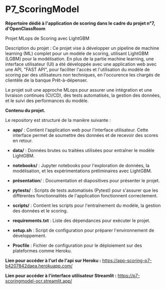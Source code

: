 # P7_ScoringModel
**Répertoire dédié à l'application de scoring dans le cadre du projet n°7, d'OpenClassRoom**

Projet MLops de Scoring avec LightGBM

Description du projet :
Ce projet vise à développer un pipeline de machine learning (ML) complet pour un modèle de scoring, utilisant LightGBM (LGBM) pour la modélisation. En plus de la partie machine learning, une interface utilisateur (UI) a été développée avec une application web avec une API, "FAST API", pour faciliter l'accès et l'utilisation du modèle de scoring par des utilisateurs non techniques, en l'occurence les chargés de clientèle de la banque Prêt-à-dépenser.

Le projet suit une approche MLops pour assurer une intégration et une livraison continues (CI/CD), des tests automatisés, la gestion des données, et le suivi des performances du modèle.

**Contenu du projet.**

Le repository est structuré de la manière suivante :

- **app/** : Contient l'application web pour l'interface utilisateur. Cette interface permet de soumettre des données et de recevoir des scores en retour.

- **data/** : Données brutes ou traitées utilisées pour entraîner le modèle LightGBM.

- **notebooks/** : Jupyter notebooks pour l'exploration de données, la modélisation, et les expérimentations préliminaires avec LightGBM.

- **présentation**/ : Documentation et diapositives pour présenter le projet.

- **pytests/** : Scripts de tests automatisés (Pytest) pour s'assurer que les différentes fonctionnalités de l'application fonctionnent correctement.

- **scripts/** : Contient les scripts pour l'entraînement du modèle, la gestion des données et le scoring.

- **requirements.txt** : Liste des dépendances pour exécuter le projet.

- **setup.sh** : Script de configuration pour préparer l'environnement de développement.

- **Procfile** : Fichier de configuration pour le déploiement sur des plateformes comme Heroku.

**Lien pour accéder à l'url de l'api sur Heroku :** https://app-scoring-p7-b4207842daea.herokuapp.com/

**Lien pour accéder à l'interface utilisateur Streamlit :** https://p7-scoringmodel-ocr.streamlit.app/